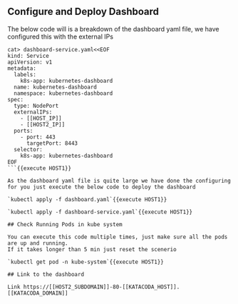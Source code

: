 ## Configure and Deploy Dashboard

The below code will is a breakdown of the dashboard yaml file, we have configured this with the external IPs

```
cat> dashboard-service.yaml<<EOF
kind: Service
apiVersion: v1
metadata:
  labels:
    k8s-app: kubernetes-dashboard
  name: kubernetes-dashboard
  namespace: kubernetes-dashboard
spec:
  type: NodePort
  externalIPs:
    - [[HOST_IP]]
    - [[HOST2_IP]]
  ports:
    - port: 443
      targetPort: 8443
  selector:
    k8s-app: kubernetes-dashboard
EOF
```{{execute HOST1}}

As the dashboard yaml file is quite large we have done the configuring for you just execute the below code to deploy the dashboard

`kubectl apply -f dashboard.yaml`{{execute HOST1}}

`kubectl apply -f dashboard-service.yaml`{{execute HOST1}}

## Check Running Pods in kube system

You can execute this code multiple times, just make sure all the pods are up and running.
If it takes longer than 5 min just reset the scenerio

`kubectl get pod -n kube-system`{{execute HOST1}}

## Link to the dashboard

Link https://[[HOST2_SUBDOMAIN]]-80-[[KATACODA_HOST]].[[KATACODA_DOMAIN]]

